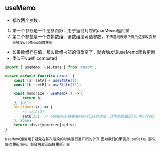## useMemo
* 接收两个参数：
1. 第一个参数是一个无参函数，用于返回对应的useMemo返回值
2. 第二个参数是一个依赖数组，该数组是可选参数，`不传递则表示所有的渲染改变都会触发useMemo函数更新`
* 如果数组存在值，那么数组内部的值改变了，就会触发该useMemo函数更新
* 类似于vue的computed
```javascript
import { useMemo, useState } from 'react';

export default function Hook() {
    const [a, setA] = useState(1);
    const [b, setB] = useState(11);

    const memorize = useMemo(() => {
        return b;
    }, [a]);
    setTimeout(() => {
        // setA(3);
        setB(33); // b的更新不会触发memorize的改变，因为依赖数组[a]中不存在b
    }, 3000);
    return <div>{memorize}</div>;
}
```
`useMemo通常用于避免在每次渲染的时候进行高开销的计算`
`因为我们如果使用useSate，那么每次重新渲染，都会触发该函数重新计算`

